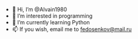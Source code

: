 - 👋 Hi, I’m @Alvain1980
- 👀 I’m interested in programming
- 🌱 I’m currently learning Python
- 📫 If you wish, email me to fedosenkov@mail.ru

<!---
Alvain1980/Alvain1980 is a ✨ special ✨ repository because its `README.md` (this file) appears on your GitHub profile.
You can click the Preview link to take a look at your changes.
--->
